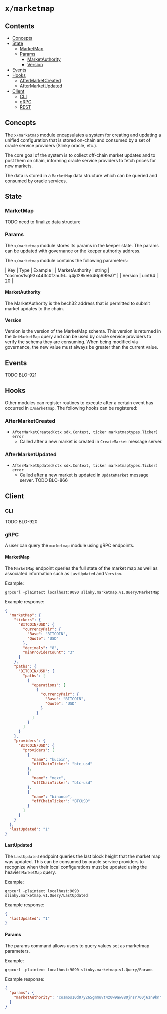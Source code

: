 # `x/marketmap`

## Contents

* [Concepts](#concepts)
* [State](#state)
    * [MarketMap](#marketmap)
    * [Params](#params)
        * [MarketAuthority](#marketauthority)
        * [Version](#version)
* [Events](#events)
* [Hooks](#hooks)
    * [AfterMarketCreated](#aftermarketcreated)
    * [AfterMarketUpdated](#aftermarketupdated)
* [Client](#client)
    * [CLI](#cli)
    * [gRPC](#grpc)
    * [REST](#rest)

## Concepts

The `x/marketmap` module encapsulates a system for creating and updating a unified configuration that is stored on-chain
and consumed by a set of oracle service providers (Slinky oracle, etc.).

The core goal of the system is to collect off-chain market updates and to post them on chain, informing oracle service
providers to fetch prices for new markets.

The data is stored in a `MarketMap` data structure which can be queried and consumed by oracle services.

## State

### MarketMap

TODO need to finalize data structure

### Params

The `x/marketmap` module stores its params in the keeper state.  The params can be updated with governance or the
keeper authority address.

The `x/marketmap` module contains the following parameters:

| Key               | Type     | Example                                          |
| MarketAuthority | string | "cosmos1vq93x443c0fznuf6...q4jd28ke6r46p999s0" |
| Version         | uint64 | 20                                             |

#### MarketAuthority

The MarketAuthority is the bech32 address that is permitted to submit market updates to the chain.

#### Version

Version is the version of the MarketMap schema. This version is returned in the `GetMarketMap` query and can be used
by oracle service providers to verify the schema they are consuming.  When being modified via governance, the new value
must always be greater than the current value.

## Events

TODO BLO-921

## Hooks

Other modules can register routines to execute after a certain event has occurred in `x/marketmap`.
The following hooks can be registered:

### AfterMarketCreated

* `AfterMarketCreated(ctx sdk.Context, ticker marketmaptypes.Ticker) error`
    * Called after a new market is created in `CreateMarket` message server.

### AfterMarketUpdated

* `AfterMarketUpdated(ctx sdk.Context, ticker marketmaptypes.Ticker) error`
    * Called after a new market is updated in `UpdateMarket` message server.
TODO BLO-866

## Client

### CLI

TODO BLO-920

### gRPC

A user can query the `marketmap` module using gRPC endpoints.

#### MarketMap

The `MarketMap` endpoint queries the full state of the market map as well as associated information such as
`LastUpdated` and `Version`.

Example:

```shell
grpcurl -plaintext localhost:9090 slinky.marketmap.v1.Query/MarketMap
```

Example response:

```json
{
  "marketMap": {
    "tickers": {
      "BITCOIN/USD": {
        "currencyPair": {
          "Base": "BITCOIN",
          "Quote": "USD"
        },
        "decimals": "8",
        "minProviderCount": "3"
      }
    },
    "paths": {
      "BITCOIN/USD": {
        "paths": [
          {
            "operations": [
              {
                "currencyPair": {
                  "Base": "BITCOIN",
                  "Quote": "USD"
                }
              }
            ]
          }
        ]
      }
    },
    "providers": {
      "BITCOIN/USD": {
        "providers": [
          {
            "name": "kucoin",
            "offChainTicker": "btc_usd"
          },
          {
            "name": "mexc",
            "offChainTicker": "btc-usd"
          },
          {
            "name": "binance",
            "offChainTicker": "BTCUSD"
          }
        ]
      }
    }
  },
  "lastUpdated": "1"
}
```

#### LastUpdated

The `LastUpdated` endpoint queries the last block height that the market map was updated.
This can be consumed by oracle service providers to recognize when their local configurations
must be updated using the heavier `MarketMap` query.

Example:

```shell
grpcurl -plaintext localhost:9090 slinky.marketmap.v1.Query/LastUpdated
```

Example response:

```json
{
  "lastUpdated": "1"
}
```

#### Params

The params command allows users to query values set as marketmap parameters.

Example:

```shell
grpcurl -plaintext localhost:9090 slinky.marketmap.v1.Query/Params
```

Example response:

```json
{
  "params": {
    "marketAuthority": "cosmos10d07y265gmmuvt4z0w9aw880jnsr700j6zn9kn"
  }
}
```
